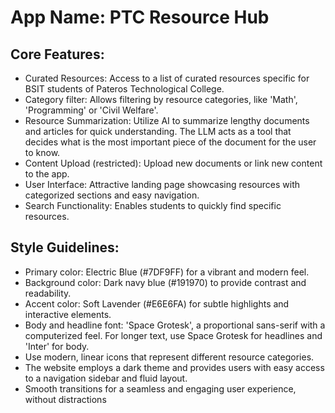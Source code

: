 # **App Name**: PTC Resource Hub

## Core Features:

- Curated Resources: Access to a list of curated resources specific for BSIT students of Pateros Technological College.
- Category filter: Allows filtering by resource categories, like 'Math', 'Programming' or 'Civil Welfare'.
- Resource Summarization: Utilize AI to summarize lengthy documents and articles for quick understanding. The LLM acts as a tool that decides what is the most important piece of the document for the user to know. 
- Content Upload (restricted): Upload new documents or link new content to the app.
- User Interface: Attractive landing page showcasing resources with categorized sections and easy navigation.
- Search Functionality: Enables students to quickly find specific resources.

## Style Guidelines:

- Primary color: Electric Blue (#7DF9FF) for a vibrant and modern feel.
- Background color: Dark navy blue (#191970) to provide contrast and readability.
- Accent color: Soft Lavender (#E6E6FA) for subtle highlights and interactive elements.
- Body and headline font: 'Space Grotesk', a proportional sans-serif with a computerized feel. For longer text, use Space Grotesk for headlines and 'Inter' for body.
- Use modern, linear icons that represent different resource categories.
- The website employs a dark theme and provides users with easy access to a navigation sidebar and fluid layout.
- Smooth transitions for a seamless and engaging user experience, without distractions